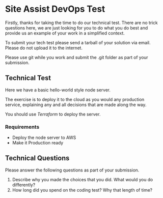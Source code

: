 # Site Assist DevOps Test

Firstly, thanks for taking the time to do our technical test. There are no trick questions here, we are just looking for you to do what you do best and provide us an example of your work in a simplified context.

To submit your tech test please send a tarball of your solution via email. Please do not upload it to the internet.

Please use git while you work and submit the .git folder as part of your submission.

## Technical Test
Here we have a basic hello-world style node server. 

The exercise is to deploy it to the cloud as you would any production service, explaining any and all decisions that are made along the way.

You should use *Terraform* to deploy the server.

### Requirements
- Deploy the node server to AWS
- Make it Production ready 

## Technical Questions
Please answer the following questions as part of your submission.

1. Describe why you made the choices that you did. What would you do differently?
2. How long did you spend on the coding test? Why that length of time?

